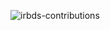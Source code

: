 ![irbds-contributions](https://activity-graph.herokuapp.com/graph?username=irbds&bg_color=010409&line=8B0558&point=058B38&area=true&area_color=05588B)
